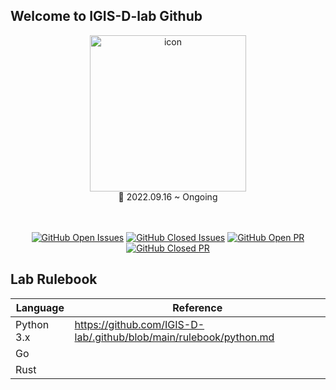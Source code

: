## Welcome to IGIS-D-lab Github


<div>
  <div align="center">
  <img 
  src="http://cdn.bizwatch.co.kr/news/photo/2019/03/20/27c358fced8bde642f0c1d3cd49b3032.jpg" 
  alt="icon" 
  width="250"
  />
  </div>

  <div align="center">
    📆 2022.09.16 ~ Ongoing
  </div>
  
  <br/>
  <br/>
  <div align="center">
    
[![GitHub Open Issues](https://img.shields.io/github/issues-raw/IGIS-D-lab/.github?color=green)](https://github.com/IGIS-D-lab/.github/issues)
[![GitHub Closed Issues](https://img.shields.io/github/issues-closed-raw/IGIS-D-lab/.github?color=red)](https://github.com/IGIS-D-lab/.github/issues?q=is%3Aissue+is%3Aclosed)
[![GitHub Open PR](https://img.shields.io/github/issues-pr-raw/IGIS-D-lab/.github?color=green)](https://github.com/IGIS-D-lab/.github/pulls)
[![GitHub Closed PR](https://img.shields.io/github/issues-pr-closed-raw/IGIS-D-lab/.github?color=red)](https://github.com/IGIS-D-lab/.github/pulls?q=is%3Apr+is%3Aclosed)
    
  </div>
</div>

<!--

**Here are some ideas to get you started:**

🙋‍♀️ A short introduction - what is your organization all about?
🌈 Contribution guidelines - how can the community get involved?
👩‍💻 Useful resources - where can the community find your docs? Is there anything else the community should know?
🍿 Fun facts - what does your team eat for breakfast?
🧙 Remember, you can do mighty things with the power of [Markdown](https://docs.github.com/github/writing-on-github/getting-started-with-writing-and-formatting-on-github/basic-writing-and-formatting-syntax)
-->

## Lab Rulebook

| Language | Reference |
|----------|-----------|
| Python 3.x | https://github.com/IGIS-D-lab/.github/blob/main/rulebook/python.md |
| Go |  |
| Rust | |

